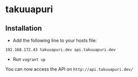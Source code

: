 # takuuapuri

## Installation

* Add the following line to your hosts file:

```
192.168.172.43 takuuapuri.dev api.takuuapuri.dev
```

* Run `vagrant up`

You can now access the API on `http://api.takuuapuri.dev/`

